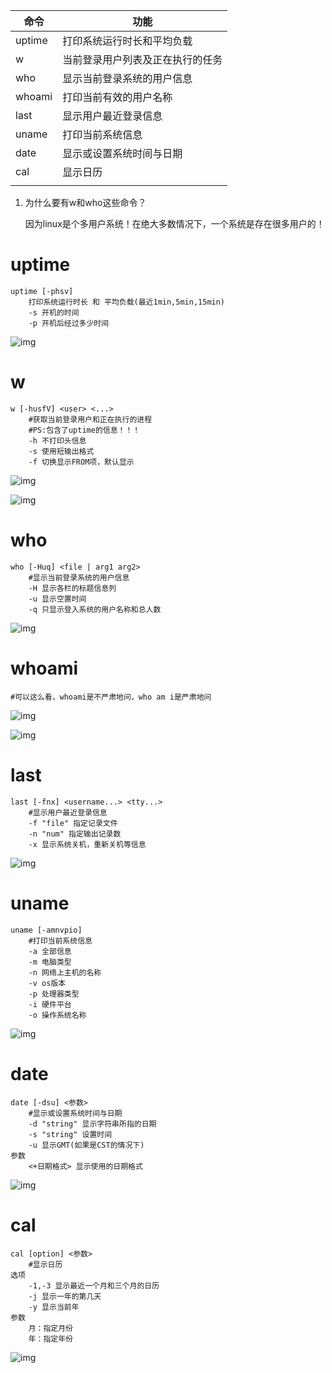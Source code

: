 | 命令   | 功能                             |
| ------ | -------------------------------- |
| uptime | 打印系统运行时长和平均负载       |
| w      | 当前登录用户列表及正在执行的任务 |
| who    | 显示当前登录系统的用户信息       |
| whoami | 打印当前有效的用户名称           |
| last   | 显示用户最近登录信息             |
| uname  | 打印当前系统信息                 |
| date   | 显示或设置系统时间与日期         |
| cal    | 显示日历                         |
|        |                                  |

1. 为什么要有w和who这些命令？

   因为linux是个多用户系统！在绝大多数情况下，一个系统是存在很多用户的！



# uptime

```shell
uptime [-phsv]
	打印系统运行时长 和 平均负载(最近1min,5min,15min)
	-s 开机的时间
	-p 开机后经过多少时间
```

![img](https://wx4.sinaimg.cn/mw690/005LasY6gy1gcug464lg9j31m009qn4s.jpg)



# w

```shell
w [-husfV] <user> <...>
	#获取当前登录用户和正在执行的进程
	#PS:包含了uptime的信息！！！
	-h 不打印头信息
	-s 使用短输出格式
	-f 切换显示FROM项，默认显示
```

![img](https://wx4.sinaimg.cn/mw690/005LasY6gy1gcugad1lelj31g6076tf7.jpg)

![img](https://wx3.sinaimg.cn/mw690/005LasY6gy1gcugakrgorj31jq0cggsz.jpg)



# who

```shell
who [-Huq] <file | arg1 arg2>
	#显示当前登录系统的用户信息
	-H 显示各栏的标题信息列
	-u 显示空置时间
	-q 只显示登入系统的用户名称和总人数
```

![img](https://wx4.sinaimg.cn/mw690/005LasY6gy1gcugf32kbsj315k0akwk4.jpg)



# whoami

```shell
#可以这么看，whoami是不严肃地问，who am i是严肃地问
```

![img](https://wx2.sinaimg.cn/mw690/005LasY6gy1gcughbobj5j30jm062dgh.jpg)

![img](https://wx1.sinaimg.cn/mw690/005LasY6gy1gcugjuuqf9j313i08ejv8.jpg)



# last

```shell
last [-fnx] <username...> <tty...>
	#显示用户最近登录信息
	-f "file" 指定记录文件
	-n "num" 指定输出记录数
	-x 显示系统关机，重新关机等信息
```

![img](https://wx3.sinaimg.cn/mw690/005LasY6gy1gcugo90h7tj31kg0guk7c.jpg)



# uname

```shell
uname [-amnvpio]
	#打印当前系统信息
	-a 全部信息
	-m 电脑类型
	-n 网络上主机的名称
	-v os版本
	-p 处理器类型
	-i 硬件平台
	-o 操作系统名称
```

![img](https://wx1.sinaimg.cn/mw690/005LasY6gy1gcugtk98c2j319g0buwgx.jpg)





# date

```shell
date [-dsu] <参数>
	#显示或设置系统时间与日期
	-d "string" 显示字符串所指的日期
	-s "string" 设置时间
	-u 显示GMT(如果是CST的情况下)
参数
	<+日期格式> 显示使用的日期格式
```

![img](https://wx4.sinaimg.cn/mw690/005LasY6gy1gcugz2k8d6j30r80byaby.jpg)



# cal

```shell
cal [option] <参数>
	#显示日历
选项
	-1,-3 显示最近一个月和三个月的日历
	-j 显示一年的第几天
	-y 显示当前年
参数
	月：指定月份
	年：指定年份
```

![img](https://wx2.sinaimg.cn/mw690/005LasY6gy1gcuh39dmrfj30oa0nidnu.jpg)

